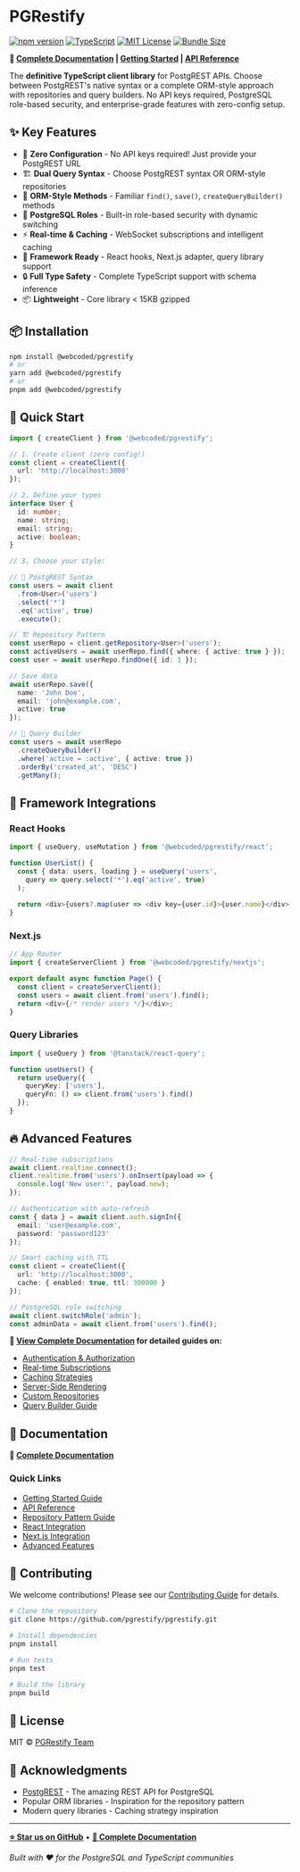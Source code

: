 # PGRestify

[![npm version](https://badge.fury.io/js/%40webcoded%2Fpgrestify.svg)](https://badge.fury.io/js/%40webcoded%2Fpgrestify)
[![TypeScript](https://img.shields.io/badge/TypeScript-007ACC?logo=typescript&logoColor=white)](https://typescriptlang.org)
[![MIT License](https://img.shields.io/badge/License-MIT-green.svg)](https://choosealicense.com/licenses/mit/)
[![Bundle Size](https://img.shields.io/bundlephobia/minzip/%40webcoded%2Fpgrestify)](https://bundlephobia.com/package/@webcoded/pgrestify)

**📖 [Complete Documentation](https://pgrestify.netlify.app/) | [Getting Started](https://pgrestify.netlify.app/guide/getting-started) | [API Reference](https://pgrestify.netlify.app/guide/api/)**

The **definitive TypeScript client library** for PostgREST APIs. Choose between PostgREST's native syntax or a complete ORM-style approach with repositories and query builders. No API keys required, PostgreSQL role-based security, and enterprise-grade features with zero-config setup.

## ✨ Key Features

- 🎯 **Zero Configuration** - No API keys required! Just provide your PostgREST URL
- 🏗️ **Dual Query Syntax** - Choose PostgREST syntax OR ORM-style repositories
- 🚀 **ORM-Style Methods** - Familiar `find()`, `save()`, `createQueryBuilder()` methods
- 🔐 **PostgreSQL Roles** - Built-in role-based security with dynamic switching
- ⚡ **Real-time & Caching** - WebSocket subscriptions and intelligent caching
- 🔗 **Framework Ready** - React hooks, Next.js adapter, query library support
- 🔒 **Full Type Safety** - Complete TypeScript support with schema inference
- 📦 **Lightweight** - Core library < 15KB gzipped

## 📦 Installation

```bash
npm install @webcoded/pgrestify
# or
yarn add @webcoded/pgrestify
# or
pnpm add @webcoded/pgrestify
```

## 🚀 Quick Start

```typescript
import { createClient } from '@webcoded/pgrestify';

// 1. Create client (zero config!)
const client = createClient({
  url: 'http://localhost:3000'
});

// 2. Define your types
interface User {
  id: number;
  name: string;
  email: string;
  active: boolean;
}

// 3. Choose your style:

// 🎯 PostgREST Syntax
const users = await client
  .from<User>('users')
  .select('*')
  .eq('active', true)
  .execute();

// 🏗️ Repository Pattern
const userRepo = client.getRepository<User>('users');
const activeUsers = await userRepo.find({ where: { active: true } });
const user = await userRepo.findOne({ id: 1 });

// Save data
await userRepo.save({
  name: 'John Doe',
  email: 'john@example.com',
  active: true
});

// 🚀 Query Builder
const users = await userRepo
  .createQueryBuilder()
  .where('active = :active', { active: true })
  .orderBy('created_at', 'DESC')
  .getMany();
```

## 🎯 Framework Integrations

### React Hooks
```typescript
import { useQuery, useMutation } from '@webcoded/pgrestify/react';

function UserList() {
  const { data: users, loading } = useQuery('users', 
    query => query.select('*').eq('active', true)
  );
  
  return <div>{users?.map(user => <div key={user.id}>{user.name}</div>)}</div>;
}
```

### Next.js
```typescript
// App Router
import { createServerClient } from '@webcoded/pgrestify/nextjs';

export default async function Page() {
  const client = createServerClient();
  const users = await client.from('users').find();
  return <div>{/* render users */}</div>;
}
```

### Query Libraries
```typescript
import { useQuery } from '@tanstack/react-query';

function useUsers() {
  return useQuery({
    queryKey: ['users'],
    queryFn: () => client.from('users').find()
  });
}
```

## 🔥 Advanced Features

```typescript
// Real-time subscriptions
await client.realtime.connect();
client.realtime.from('users').onInsert(payload => {
  console.log('New user:', payload.new);
});

// Authentication with auto-refresh
const { data } = await client.auth.signIn({
  email: 'user@example.com',
  password: 'password123'
});

// Smart caching with TTL
const client = createClient({
  url: 'http://localhost:3000',
  cache: { enabled: true, ttl: 300000 }
});

// PostgreSQL role switching
await client.switchRole('admin');
const adminData = await client.from('users').find();
```

**📖 [View Complete Documentation](https://pgrestify.netlify.app/) for detailed guides on:**
- [Authentication & Authorization](https://pgrestify.netlify.app/guide/advanced-features/authentication)
- [Real-time Subscriptions](https://pgrestify.netlify.app/guide/advanced-features/realtime)
- [Caching Strategies](https://pgrestify.netlify.app/guide/advanced-features/caching)
- [Server-Side Rendering](https://pgrestify.netlify.app/guide/production/deployment)
- [Custom Repositories](https://pgrestify.netlify.app/guide/orm/custom-repositories)
- [Query Builder Guide](https://pgrestify.netlify.app/guide/api/query-builder)

## 📖 Documentation

**📖 [Complete Documentation](https://pgrestify.netlify.app/)**

### Quick Links
- [Getting Started Guide](https://pgrestify.netlify.app/guide/getting-started)
- [API Reference](https://pgrestify.netlify.app/guide/api/)
- [Repository Pattern Guide](https://pgrestify.netlify.app/guide/orm/)
- [React Integration](https://pgrestify.netlify.app/guide/react/)
- [Next.js Integration](https://pgrestify.netlify.app/guide/nextjs/)
- [Advanced Features](https://pgrestify.netlify.app/guide/advanced-features/)

## 🤝 Contributing

We welcome contributions! Please see our [Contributing Guide](CONTRIBUTING.md) for details.

```bash
# Clone the repository
git clone https://github.com/pgrestify/pgrestify.git

# Install dependencies
pnpm install

# Run tests
pnpm test

# Build the library
pnpm build
```

## 📄 License

MIT © [PGRestify Team](https://github.com/webcodedsoft/pgrestify)

## 🙏 Acknowledgments

- [PostgREST](https://postgrest.org/) - The amazing REST API for PostgreSQL
- Popular ORM libraries - Inspiration for the repository pattern
- Modern query libraries - Caching strategy inspiration

---

**[⭐ Star us on GitHub](https://github.com/webcodedsoft/pgrestify)** • **[📖 Complete Documentation](https://pgrestify.netlify.app/)**

*Built with ❤️ for the PostgreSQL and TypeScript communities*